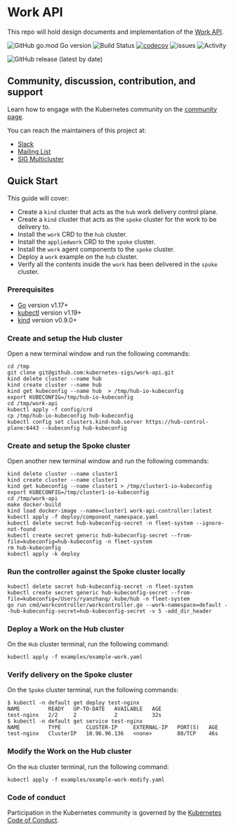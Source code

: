 # Work API

This repo will hold design documents and implementation of the [Work API](https://docs.google.com/document/d/1cWcdB40pGg3KS1eSyb9Q6SIRvWVI8dEjFp9RI0Gk0vg/edit#).

![GitHub go.mod Go version][1] ![Build Status][2] [![codecov][3]][4]
![issues][5] ![Activity][6]

![GitHub release (latest by date)][7]

## Community, discussion, contribution, and support

Learn how to engage with the Kubernetes community on the [community page](http://kubernetes.io/community/).

You can reach the maintainers of this project at:

- [Slack](https://kubernetes.slack.com/messages/sig-multicluster)
- [Mailing List](https://groups.google.com/forum/#!forum/kubernetes-sig-multicluster)
- [SIG Multicluster](https://github.com/kubernetes/community/blob/master/sig-multicluster/README.md)

## Quick Start

This guide will cover:
- Create a `kind` cluster that acts as the `hub` work delivery control plane.
- Create a `kind` cluster that acts as the `spoke` cluster for the work to be delivery to.
- Install the `work` CRD to the `hub` cluster.
- Install the `appliedwork` CRD to the `spoke` cluster.
- Install the `work` agent components to the `spoke` cluster.
- Deploy a `work` example on the `hub` cluster.
- Verify all the contents inside the `work` has been delivered in the `spoke` cluster.

### Prerequisites
- [Go](https://golang.org) version v1.17+
- [kubectl](https://kubernetes.io/docs/tasks/tools/install-kubectl) version v1.19+
- [kind](https://kind.sigs.k8s.io) version v0.9.0+

### Create and setup the Hub cluster
Open a new terminal window and run the following commands:
```
cd /tmp
git clone git@github.com:kubernetes-sigs/work-api.git
kind delete cluster --name hub 
kind create cluster --name hub
kind get kubeconfig --name hub  > /tmp/hub-io-kubeconfig
export KUBECONFIG=/tmp/hub-io-kubeconfig
cd /tmp/work-api
kubectl apply -f config/crd
cp /tmp/hub-io-kubeconfig hub-kubeconfig
kubectl config set clusters.kind-hub.server https://hub-control-plane:6443 --kubeconfig hub-kubeconfig
```

### Create and setup the Spoke cluster
Open another new terminal window and run the following commands:
```
kind delete cluster --name cluster1
kind create cluster --name cluster1
kind get kubeconfig --name cluster1 > /tmp/cluster1-io-kubeconfig
export KUBECONFIG=/tmp/cluster1-io-kubeconfig
cd /tmp/work-api
make docker-build
kind load docker-image --name=cluster1 work-api-controller:latest
kubectl apply -f deploy/component_namespace.yaml 
kubectl delete secret hub-kubeconfig-secret -n fleet-system --ignore-not-found
kubectl create secret generic hub-kubeconfig-secret --from-file=kubeconfig=hub-kubeconfig -n fleet-system 
rm hub-kubeconfig
kubectl apply -k deploy
```

### Run the controller against the Spoke cluster locally 
```shell
kubectl delete secret hub-kubeconfig-secret -n fleet-system
kubectl create secret generic hub-kubeconfig-secret --from-file=kubeconfig=/Users/ryanzhang/.kube/hub -n fleet-system
go run cmd/workcontroller/workcontroller.go --work-namespace=default --hub-kubeconfig-secret=hub-kubeconfig-secret -v 5 -add_dir_header
```


### Deploy a Work on the Hub cluster
On the `Hub` cluster terminal, run the following command:
```
kubectl apply -f examples/example-work.yaml
```

### Verify delivery on the Spoke cluster
On the `Spoke` cluster terminal, run the following commands:
```
$ kubectl -n default get deploy test-nginx
NAME         READY   UP-TO-DATE   AVAILABLE   AGE
test-nginx   2/2     2            2           32s
$ kubectl -n default get service test-nginx
NAME         TYPE        CLUSTER-IP     EXTERNAL-IP   PORT(S)   AGE
test-nginx   ClusterIP   10.96.96.136   <none>        80/TCP    46s
```

### Modify the Work on the Hub cluster
On the `Hub` cluster terminal, run the following command:
```
kubectl apply -f examples/example-work-modify.yaml
```


### Code of conduct

Participation in the Kubernetes community is governed by the [Kubernetes Code of Conduct](code-of-conduct.md).

[1]:  https://img.shields.io/github/go-mod/go-version/Azure/k8s-work-api
[2]:  https://github.com//Azure/k8s-work-api/actions/workflows/ci.yml/badge.svg
[3]:  https://codecov.io/gh/Azure/k8s-work-api/branch/master/graph/badge.svg?token=POCZ4NVDJF
[4]:  https://codecov.io/gh/Azure/k8s-work-api
[5]:  https://img.shields.io/github/issues/azure/k8s-work-api
[6]:  https://img.shields.io/github/commit-activity/m/azure/k8s-work-api
[7]:  https://img.shields.io/github/v/release/Azure/k8s-work-api